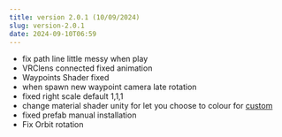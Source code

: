 ```yaml
---
title: version 2.0.1 (10/09/2024)
slug: version-2.0.1
date: 2024-09-10T06:59
---
```


- fix path line little messy when play
- VRClens connected fixed animation
- Waypoints Shader fixed
- when spawn new waypoint camera late rotation
- fixed right scale default 1,1,1
- change material shader unity for let you choose to colour for [custom](https://hppedeaf.github.io/Camera-Animation-Hppe-Docs/docs/Custom)
- fixed prefab manual installation
- Fix Orbit rotation